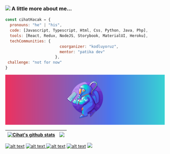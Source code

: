 ### <img src="https://media.giphy.com/media/l0Iych4GHWMRxci2I/giphy.gif" width="50"> A little more about me...  

```javascript
const cihatKocak = {
  pronouns: "he" | "his",
  code: [Javascript, Typescript, Html, Css, Python, Java, Php],
  tools: [React, Redux, NodeJS, Storybook, MaterialUI, Heroku],
  techCommunities: {
                        coorganizer: "kodluyoruz",
                        mentor: "patika dev"
                      },
 challenge: "not for now"
}
```

![Screen Shot](imgs/SpaceMan.png)


| <a href="https://github.com/CihatKOCAK/github-readme-stats"><img align="center" src="https://github-readme-stats.vercel.app/api?username=CihatKOCAK&show_icons=true&include_all_commits=true&theme=synthwave&hide_border=true" alt="Cihat's github stats" /></a> | <a href="https://github.com/CihatKOCAK/github-readme-stats"><img align="center" src="https://github-readme-stats.vercel.app/api/top-langs/?username=CihatKOCAK&layout=compact&theme=synthwave&hide_border=true" /></a> |
| ------------- | ------------- |

<a href="https://www.linkedin.com/in/cihat-kocakk/"> ![alt text](https://img.shields.io/badge/-LinkedIn-0e76a8?style=plastic&logo=linkedIn)</a>  <a href="https://twitter.com/davsanavi">![alt text](https://img.shields.io/badge/-Twitter-1DA1F2?style=plastic&logo=Twitter) </a>  <a href="https://www.instagram.com/cihatkocakk/">![alt text](https://img.shields.io/badge/-Instagram-833AB4?style=plastic&logo=Instagram)</a> <a href="https://www.hackerrank.com/pcihatkocakk/">![alt text](https://img.shields.io/badge/-hackerrank-0e76a8?style=plastic&logo=hackerrank)</a>
![](https://komarev.com/ghpvc/?username=cihatKOCAK&&color=blueviolet&label=PROFILE+VIEWS)

<!--
**CihatKOCAK/CihatKOCAK** is a ✨ _special_ ✨ repository because its `README.md` (this file) appears on your GitHub profile.

Here are some ideas to get you started:

- 🔭 I’m currently working on ...
- 🌱 I’m currently learning ...
- 👯 I’m looking to collaborate on ...
- 🤔 I’m looking for help with ...
- 💬 Ask me about ...
- 📫 How to reach me: ...
- 😄 Pronouns: ...
- ⚡ Fun fact: ...
-->
